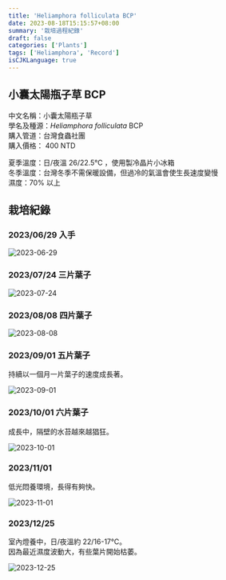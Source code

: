 ```yaml
---
title: 'Heliamphora folliculata BCP'
date: 2023-08-18T15:15:57+08:00
summary: '栽培過程紀錄'
draft: false
categories: ['Plants']
tags: ['Heliamphora', 'Record']
isCJKLanguage: true
---
```


## 小囊太陽瓶子草 BCP

中文名稱：小囊太陽瓶子草  
學名及種源：*Heliamphora folliculata* BCP  
購入管道：台灣食蟲社團  
購入價格： 400 NTD

夏季溫度：日/夜溫 26/22.5℃ ，使用製冷晶片小冰箱  
冬季溫度：台灣冬季不需保暖設備，但過冷的氣溫會使生長速度變慢  
濕度：70% 以上

## 栽培紀錄

### 2023/06/29 入手

![2023-06-29](./images/2023-06-29.jpg '有根')

### 2023/07/24 三片葉子

![2023-07-24](./images/2023-07-24.jpg '三片葉子')

### 2023/08/08 四片葉子

![2023-08-08](./images/2023-08-08.jpg '四片葉子')

### 2023/09/01 五片葉子

持續以一個月一片葉子的速度成長著。  

![2023-09-01](./images/2023-09-01.jpg)

### 2023/10/01 六片葉子

成長中，隔壁的水苔越來越猖狂。  

![2023-10-01](./images/2023-10-01.jpg)

### 2023/11/01

低光悶養環境，長得有夠快。  

![2023-11-01](./images/2023-11-01.jpg)

### 2023/12/25

室內燈養中，日/夜溫約 22/16-17℃。  
因為最近濕度波動大，有些葉片開始枯萎。  

![2023-12-25](./images/2023-12-25.jpg)
